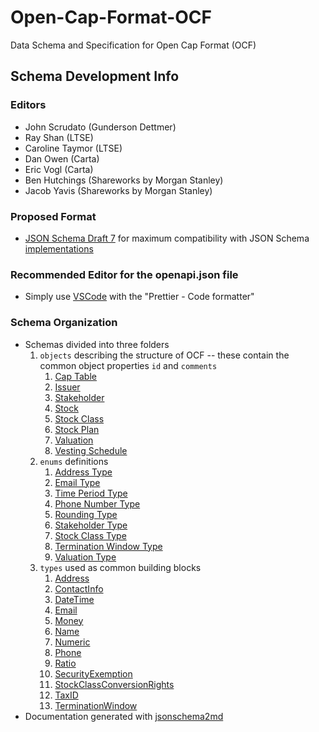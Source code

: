 # Open-Cap-Format-OCF
Data Schema and Specification for Open Cap Format (OCF)

## Schema Development Info

### Editors
- John Scrudato (Gunderson Dettmer)
- Ray Shan (LTSE)
- Caroline Taymor (LTSE)
- Dan Owen (Carta)
- Eric Vogl (Carta)
- Ben Hutchings (Shareworks by Morgan Stanley)
- Jacob Yavis (Shareworks by Morgan Stanley)

### Proposed Format
- [JSON Schema Draft 7](https://json-schema.org/specification-links.html#draft-7) for maximum compatibility with 
  JSON Schema [implementations](https://protect-us.mimecast.com/s/bvw6ClYgmKf29D5ZHqNca4?domain=json-schema.org)

### Recommended Editor for the openapi.json file
- Simply use [VSCode](https://code.visualstudio.com/) with the "Prettier - Code formatter" 

### Schema Organization
- Schemas divided into three folders
  1. `objects` describing the structure of OCF -- these contain the common object properties `id` and `comments`
     1. [Cap Table](docs/captable.md)
     2. [Issuer](docs/issuer.md)
     3. [Stakeholder](docs/stakeholder.md)
     4. [Stock](docs/stock.md)
     5. [Stock Class](docs/stockclass.md)
     6. [Stock Plan](docs/stockplan.md)
     7. [Valuation](docs/valuation.md)
     8. [Vesting Schedule](docs/vestingscheduletemplate.md)
  2. `enums` definitions 
     1. [Address Type](docs/address-properties-address-type.md)
     2. [Email Type](docs/email-properties-email-type.md)
     3. [Time Period Type](docs/terminationwindow-properties-period-type.md)
     4. [Phone Number Type](docs/phone-properties-phone-number-type.md)
     5. [Rounding Type](docs/stockclassconversionrights-properties-rounding-type.md)
     6. [Stakeholder Type](docs/stakeholder.md#stakeholder-type)
     7. [Stock Class Type](docs/stockclass-properties-stockclass-type.md)
     8. [Termination Window Type](docs/terminationwindow-properties-terminationwindow-type.md)
     9. [Valuation Type](docs/valuation.md#valuation-type)
  3. `types` used as common building blocks 
     1. [Address](docs/address.md)
     2. [ContactInfo](docs/contactinfo.md)
     3. [DateTime](docs/datetime.md) 
     4. [Email](docs/email.md)
     5. [Money](docs/money.md)
     6. [Name](docs/name.md) 
     7. [Numeric](docs/numeric.md)
     8. [Phone](docs/phone.md)
     9. [Ratio](docs/ratio.md)
     10. [SecurityExemption](docs/securityexemption.md)
     11. [StockClassConversionRights](docs/stockclassconversionrights.md)
     12. [TaxID](docs/taxid.md)
     13. [TerminationWindow](docs/terminationwindow.md)
- Documentation generated with [jsonschema2md](https://github.com/adobe/jsonschema2md)